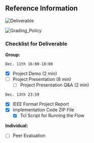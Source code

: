## Reference Information

![Deliverable](img/Deliverable.png)

![Grading_Policy](img/Grading_Policy.png)

### Checklist for Deliverable

__Group:__

`Dec. 11th 16:00-18:00`

- [x] Project Demo (2 min)
- [ ] Project Presentation (8 min)
  - [ ] Project Presentation Q&A (2 min)

`Dec. 13th 23:59`

- [x] IEEE Format Project Report
- [x] Implementation Code ZIP File
  - [x] Tcl Script for Running the Flow

__Individual:__

- [ ] Peer Evaluation
